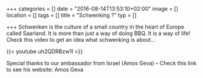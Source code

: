 +++
categories = []
date = "2016-08-14T13:53:10+02:00"
image = []
location = []
tags = []
title = "Schwenking ?"
typ = []

+++
Schwenken is the culture of a small country in the heart of Europe called Saarland. It is more than just a way of doing BBQ. It is a way of life! Check this video to get an idea what schwenking is about…

{{< youtube uh2QDRBzw1I >}}   
   

Special thanks to our ambassador from Israel (Amos Geva) – Check this link to see his website: Amos Geva